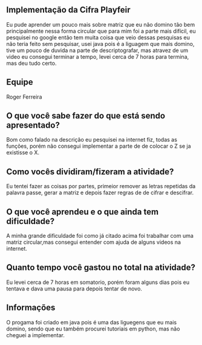 ## Implementação da Cifra Playfeir 

Eu pude aprender um pouco mais sobre matriz que eu não domino tão bem principalmente nessa forma circular que para mim foi a parte
mais difícil, eu pesquisei no google então tem muita coisa que veio dessas pesquisas eu não teria feito sem pesquisar, usei java
pois é a liguagem que mais domino, tive um pouco de duvida na parte de descriptografar, mas atravez de um video eu consegui
terminar a tempo, levei cerca de 7 horas para termina, mas deu tudo certo.

## Equipe

Roger Ferreira

## O que você sabe fazer do que está sendo apresentado?

Bom como falado na descrição eu pesquisei na internet fiz, todas as funções, porém não consegui implementar a parte de de colocar o Z se
ja existisse o X.

## Como vocês dividiram/fizeram a atividade?

Eu tentei fazer as coisas por partes, primeior remover as letras repetidas da palavra passe, gerar a matriz e depois fazer regras de
de cifrar e descifrar.

## O que você aprendeu e o que ainda tem dificuldade?

A minha grande dificuldade foi como já citado acima foi trabalhar com uma matriz circular,mas consegui entender com ajuda de alguns
videos na internet.

## Quanto tempo você gastou no total na atividade?

Eu levei cerca de 7 horas em somatorio, porém foram alguns dias pois eu tentava e dava uma pausa para depois tentar de novo. 

## Informações

O progama foi criado em java pois é uma das liguegens que eu mais domino, sendo que eu também procurei tutoriais em python, mas não
cheguei a implementar.
